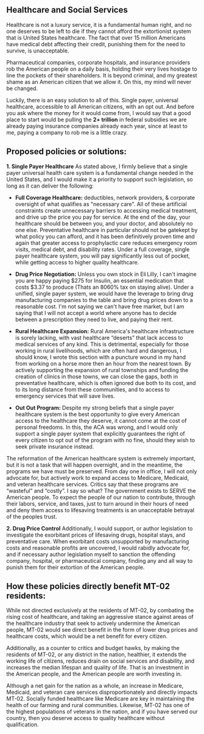 ## Healthcare and Social Services
Healthcare is not a luxury service, it is a fundamental human right, and no one deserves to be left to die if they cannot afford the extortionist system that is United States healthcare.
The fact that over 15 million Americans have medical debt affecting their credit, punishing them for the need to survive, is unacceptable.

Pharmaceutical companies, corporate hospitals, and insurance providers rob the American people on a daily basis, holding their very lives hostage to line the pockets of their shareholders. It is beyond criminal, and my greatest shame as an American citizen that we allow it. On this, my mind will never be changed.

Luckily, there is an easy solution to all of this. Single payer, universal healthcare, accessible to all American citizens, with an opt out. And before you ask where the money for it would come from, I would say that a good place to start would be pulling the <strong>2+ trillion</strong> in federal subsidies we are already paying insurance companies already each year, since at least to me, paying a company to rob me is a little crazy.


## Proposed policies or solutions:
**1. Single Payer Healthcare** As stated above, I firmly believe that a single payer universal health care system is a fundamental change needed in the United States, and I would make it a priority to support such legislation, so long as it can deliver the following:

* <strong>Full Coverage Healthcare:</strong> deductibles, network providers, & corporate oversight of what qualifies as "necessary care". All of these artificial constraints create unnecessary barriers to accessing medical treatment, and drive up the price you pay for service. At the end of the day, your healthcare should be between you, and your doctor, and absolutely no one else. Preventative healthcare in particular should not be gatekept by what policy you can afford, and it has been definitively proven time and again that greater access to prophylactic care reduces emergency room visits, medical debt, and disability rates. Under a full coverage, single payer healthcare system, you will pay significantly less out of pocket, while getting access to higher quality healthcare.

* <strong>Drug Price Negotiation:</strong> Unless you own stock in Eli Lilly, I can't imagine you are happy paying $275 for Insulin, an essential medication that costs $3.37 to produce (Thats an 8060% tax on staying alive). Under a unified, single payer system, we would have the leverage to bring drug manufacturing companies to the table and bring drug prices down to a reasonable cost. I'm not saying we can't have free market, but I am saying that I will not accept a world where anyone has to decide between a prescription they need to live, and paying their rent.

* <strong>Rural Healthcare Expansion:</strong> Rural America's healthcare infrastructure is sorely lacking, with vast healthcare “deserts” that lack access to medical services of any kind. This is detrimental, especially for those working in rural livelihoods, which are often hard and dangerous, I should know, I wrote this section with a puncture wound in my hand from working on a horse more then an hour from the nearest town. By actively supporting the expansion of rural townships and funding the creation of clinics in those towns, we can close the gaps, both in preventative healthcare, which is often ignored due both to its cost, and to its long distance from these communities, and to access to emergency services that will save lives.

* <strong>Out Out Program:</strong> Despite my strong beliefs that a single payer healthcare system is the best opportunity to give every American access to the healthcare they deserve, it cannot come at the cost of personal freedoms. In this, the ACA was wrong, and I would only support a single payer system that explicitly guarantees the right of every citizen to opt out of the program with no fine, should they wish to seek private insurance instead.

The reformation of the American healthcare system is extremely important, but it is not a task that will happen overnight, and in the meantime, the programs we have must be preserved. From day one in office, I will not only advocate for, but actively work to expand access to Medicare, Medicaid, and veteran healthcare services. Critics say that these programs are “wasteful” and “costly”. I say so what? The government exists to SERVE the American people. To expect the people of our nation to contribute, through their labors, service, and taxes, just to turn around in their hours of need and deny them access to lifesaving treatments is an unacceptable betrayal of the peoples trust.

**2. Drug Price Control** Additionally, I would support, or author legislation to investigate the exorbitant prices of lifesaving drugs, hospital stays, and preventative care. When exorbitant costs unsupported by manufacturing costs and reasonable profits are uncovered, I would rabidly advocate for, and if necessary author legislation myself to sanction the offending company, hospital, or pharmaceutical company, finding any and all way to punish them for their extortion of the American people.

## How these policies directly benefit MT-02 residents:
While not directed exclusively at the residents of MT-02, by combating the rising cost of healthcare, and taking an aggressive stance against areas of the healthcare industry that seek to actively undermine the American people, MT-02 would see direct benefit in the form of lower drug prices and healthcare costs, which would be a net benefit for every citizen.

Additionally, as a counter to critics and budget hawks, by making the residents of MT-02, or any district in the nation, healthier, it extends the working life of citizens, reduces drain on social services and disability, and increases the median lifespan and quality of life. That is an investment in the American people, and the American people are worth investing in.

Although a net gain for the nation as a whole, an increase in Medicare, Medicaid, and veteran care services disproportionately and directly impacts MT-02. Socially funded healthcare like Medicare are key in maintaining the health of our farming and rural communities. Likewise, MT-02 has one of the highest populations of veterans in the nation, and if you have served our country, then you deserve access to quality healthcare without qualification.
